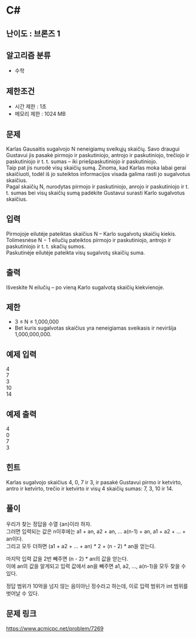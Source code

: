# C#

## 난이도 : 브론즈 1

## 알고리즘 분류
  - 수학

## 제한조건
  - 시간 제한 : 1초
  - 메모리 제한 : 1024 MB

## 문제
Karlas Gausaitis sugalvojo N neneigiamų sveikųjų skaičių. Savo draugui Gustavui jis pasakė pirmojo ir paskutiniojo, antrojo ir paskutiniojo, trečiojo ir paskutiniojo ir t. t. sumas – iki priešpaskutiniojo ir paskutiniojo.<br/>
Taip pat jis nurodė visų skaičių sumą. Žinoma, kad Karlas moka labai gerai skaičiuoti, todėl iš jo suteiktos informacijos visada galima rasti jo sugalvotus skaičius.<br/>
Pagal skaičių N, nurodytas pirmojo ir paskutiniojo, anrojo ir paskutiniojo ir t. t. sumas bei visų skaičių sumą padėkite Gustavui surasti Karlo sugalvotus skaičius.<br/>


## 입력
Pirmojoje eilutėje pateiktas skaičius N – Karlo sugalvotų skaičių kiekis. Tolimesnėse N − 1 eilučių pateiktos pirmojo ir paskutiniojo, antrojo ir paskutiniojo ir t. t. skačių sumos.<br/>
Paskutinėje eilutėje pateikta visų sugalvotų skaičių suma.<br/>


## 출력
Išveskite N eilučių – po vieną Karlo sugalvotą skaičių kiekvienoje.<br/>


## 제한
  - 3 ≤ N ≤ 1,000,000
  - Bet kuris sugalvotas skaičius yra neneigiamas sveikasis ir neviršija 1,000,000,000.


## 예제 입력
4<br/>
7<br/>
3<br/>
10<br/>
14<br/>


## 예제 출력
4<br/>
0<br/>
7<br/>
3<br/>


## 힌트
Karlas sugalvojo skaičius 4, 0, 7 ir 3, ir pasakė Gustavui pirmo ir ketvirto, antro ir ketvirto, trečio ir ketvirto ir visų 4 skaičių sumas: 7, 3, 10 ir 14.<br/>


## 풀이
우리가 찾는 정답을 수열 {an}이라 하자.<br/>
그러면 입력되는 값은 n이후에는 a1 + an, a2 + an, ... a(n-1) + an, a1 + a2 + ... + an이다.<br/>
그리고 모두 더하면 (a1 + a2 + ... + an) * 2 + (n - 2) * an을 얻는다.<br/>

마지막 입력 값을 2번 빼주면 (n - 2) * an의 값을 얻는다.<br/>
이에 an의 값을 알게되고 입력 값에서 an을 빼주면 a1, a2, ..., a(n-1)을 모두 찾을 수 있다.<br/>

정답 범위가 10억을 넘지 않는 음이아닌 정수라고 하는데, 이로 입력 범위가 int 범위를 벗어날 수 있다.<br/>


## 문제 링크
https://www.acmicpc.net/problem/7269